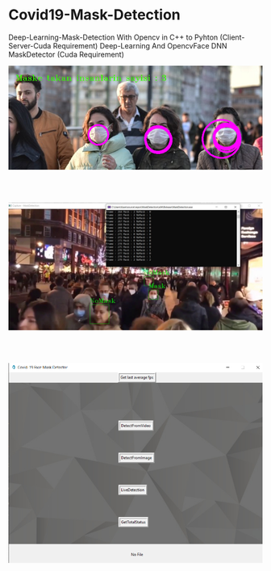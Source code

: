 # Covid19-Mask-Detection
Deep-Learning-Mask-Detection With Opencv in C++ to Pyhton (Client-Server-Cuda Requirement)
Deep-Learning And OpencvFace DNN MaskDetector (Cuda Requirement)


<img src="Sample1.png">

<br><br>

<img src="Sample2.jpg">

<br><br>

<img src="Maskdetector.PNG">
